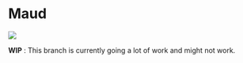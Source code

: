 # Maud

<a href="https://www.youtube.com/watch?v=hWKB1Zxg84s"><img src="https://fc07.deviantart.net/fs71/f/2014/074/7/8/maud_pie_by_aa100500-d7aaxps.png" /></a>

**WIP** : This branch is currently going a lot of work and might not work.
